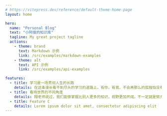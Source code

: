 ```yaml
---
# https://vitepress.dev/reference/default-theme-home-page
layout: home

hero:
  name: "Personal Blog"
  text: "小阿俊的知识库"
  tagline: My great project tagline
  actions:
    - theme: brand
      text: Markdown 示例
      link: /src/examples/markdown-examples
    - theme: alt
      text: API 示例
      link: /src/examples/api-examples

features:
  - title: 学习是一场贯彻人生的长跑
    details: 在这条漫长看不到尽头的学习的道路上，有你，有我，不会再那么的孤独怕没有志同道合的朋友
  - title: 看待世界的不同角度
    details: 翔老师说过，我们能够掌握比别人更多的知识，视野更加开阔，不一定就是努力的原因。比我们更加努力的大有人在，我们只是更加幸运，在别人不得不起早贪黑养家糊口的时候，我们有时间去学习，去思考，去静下心看这个世界
  - title: Feature C
    details: Lorem ipsum dolor sit amet, consectetur adipiscing elit
---
```


